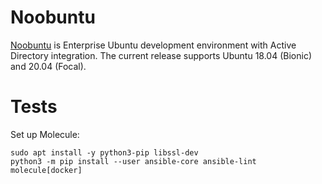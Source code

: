# Noobuntu

[Noobuntu](//github.com/noobient/noobuntu) is Enterprise Ubuntu development environment with Active Directory integration. The current release supports Ubuntu 18.04 (Bionic) and 20.04 (Focal).

# Tests

Set up Molecule:

```
sudo apt install -y python3-pip libssl-dev
python3 -m pip install --user ansible-core ansible-lint molecule[docker]
```
